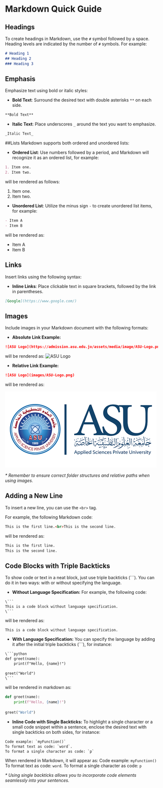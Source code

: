 # Markdown Quick Guide

## Headings

To create headings in Markdown, use the `#` symbol followed by a space. Heading levels are indicated by the number of `#` symbols. For example:

```markdown
# Heading 1
## Heading 2
### Heading 3
```
## Emphasis
Emphasize text using bold or italic styles:
- **Bold Text**: Surround the desired text with double asterisks `**` on each side.
```markdown
**Bold Text**
```
- **Italic Text**: Place underscores `_` around the text you want to emphasize.
```markdown
_Italic Text_
```
##Lists
Markdown supports both ordered and unordered lists:
- **Ordered List**: Use numbers followed by a period, and Markdown will recognize it as an ordered list, for example:
```markdown
1. Item one.
2. Item two.
```
will be rendered as follows:
1. Item one.
2. Item two.
- **Unordered List**: Utilize the minus sign `-` to create unordered list items, for example:
```markdown
- Item A
- Item B
```
will be rendered as:
- Item A
- Item B
## Links
Insert links using the following syntax:
- **Inline Links**: Place clickable text in square brackets, followed by the link in parentheses.
```markdown
[Google](https://www.google.com/)
```
## Images
Include images in your Markdown document with the following formats:
- **Absolute Link Example:**
```markdown
![ASU Logo](https://admission.asu.edu.jo/assets/media/image/ASU-Logo.png)
```
will be rendered as:
![ASU Logo](https://admission.asu.edu.jo/assets/media/image/ASU-Logo.png)
- **Relative Link Example:**
```markdown
![ASU Logo](images/ASU-Logo.png)
```
will be rendered as:

![ASU Logo](images/ASU-Logo.png)

_* Remember to ensure correct folder structures and relative paths when using images._
## Adding a New Line
To insert a new line, you can use the `<br>` tag.

For example, the following Markdown code:
```markdown
This is the first line.<br>This is the second line.
```
will be rendered as:
```markdown
This is the first line.
This is the second line.
```

## Code Blocks with Triple Backticks

To show code or text in a neat block, just use triple backticks (```). You can do it in two ways: with or without specifying the language.

- **Without Language Specification:**
For example, the following code:

```
\```
This is a code block without language specification.
\```
```
will be rendered as:
```
This is a code block without language specification.
```

- **With Language Specification:**
You can specify the language by adding it after the initial triple backticks (```), for instance:

```
\```python
def greet(name):
    print(f"Hello, {name}!")

greet("World")
\```
```
will be rendered in markdown as:
```python
def greet(name):
    print(f"Hello, {name}!")

greet("World")
```

- **Inline Code with Single Backticks:**
To highlight a single character or a small code snippet within a sentence, enclose the desired text with single backticks on both sides, for instance:
```
Code example: `myFunction()`
To format text as code: `word`.
To format a single character as code: `p`
```
When rendered in Markdown, it will appear as:
Code example: `myFunction()`
To format text as code: `word`.
To format a single character as code: `p`

_* Using single backticks allows you to incorporate code elements seamlessly into your sentences._